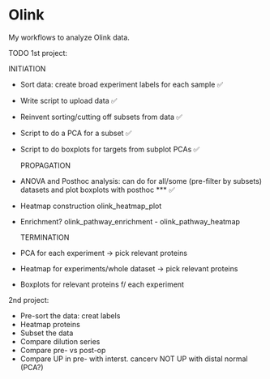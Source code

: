 # Olink
My workflows to analyze Olink data.

TODO
1st project:

  
  INITIATION
- Sort data: create broad experiment labels for each sample ✅
- Write script to upload data ✅
- Reinvent sorting/cutting off subsets from data ✅
- Script to do a PCA for a subset ✅
- Script to do boxplots for targets from subplot PCAs ✅
  
  PROPAGATION
- ANOVA and Posthoc analysis: can do for all/some (pre-filter by subsets) datasets and plot boxplots with posthoc *** ✅
- Heatmap construction olink_heatmap_plot
- Enrichment? olink_pathway_enrichment - olink_pathway_heatmap
  

   
  TERMINATION
- PCA for each experiment -> pick relevant proteins
- Heatmap for experiments/whole dataset -> pick relevant proteins
- Boxplots for relevant proteins f/ each experiment

  
2nd project:
- Pre-sort the data: creat labels
- Heatmap proteins
- Subset the data
- Compare dilution series
- Compare pre- vs post-op
- Compare UP in pre- with interst. cancerv NOT UP with distal normal (PCA?)
